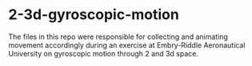 2-3d-gyroscopic-motion
======================

The files in this repo were responsible for collecting and animating movement accordingly during an exercise at Embry-Riddle Aeronautical University on gyroscopic motion through 2 and 3d space. 
